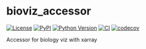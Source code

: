 # bioviz_accessor

[![License](https://img.shields.io/pypi/l/bioviz_accessor.svg?color=green)](https://github.com/ianhi/bioviz_accessor/raw/main/LICENSE)
[![PyPI](https://img.shields.io/pypi/v/bioviz_accessor.svg?color=green)](https://pypi.org/project/bioviz_accessor)
[![Python Version](https://img.shields.io/pypi/pyversions/bioviz_accessor.svg?color=green)](https://python.org)
[![CI](https://github.com/ianhi/bioviz_accessor/actions/workflows/ci.yml/badge.svg)](https://github.com/ianhi/bioviz_accessor/actions/workflows/ci.yml)
[![codecov](https://codecov.io/gh/ianhi/bioviz_accessor/branch/main/graph/badge.svg)](https://codecov.io/gh/ianhi/bioviz_accessor)

Accessor for biology viz with xarray
